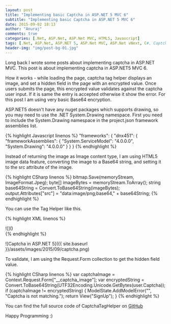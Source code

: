 ```yaml
---
layout: post
title: "Implementing basic Captcha in ASP.NET 5 MVC 6"
subtitle: "Implementing basic Captcha in ASP.NET 5 MVC 6"
date: 2015-09-02 18:13
author: "Anuraj"
comments: true
categories: [.Net, ASP.Net, ASP.Net MVC, HTML5, Javascript]
tags: [.Net, ASP.Net, ASP.NET 5, ASP.Net MVC, ASP.Net vNext, C#, Captcha, TagHelpers]
header-img: "img/post-bg-01.jpg"
---
```

Long back I wrote some posts about implementing captcha in ASP.NET MVC. This post is about implementing captcha in ASP.NET5 MVC 6. 

How it works - while loading the page, captcha tag helper displays an image, and set a hidden field in the page with an encrypted value. Once users submits the page, this encrypted value validates against the captcha user input. If it is same the entry is accepted otherwise it show the error. For this post I am using very basic Base64 encryption.

ASP.NET5 doesn't have any nuget packages which supports drawing, so you may need to use the .NET System.Drawing namespace. First you need to include the System.Drawing namespace in the project.json framework assemblies list. 

{% highlight Javascript linenos %}
"frameworks": {
  "dnx451": {
    "frameworkAssemblies": {
        "System.ServiceModel": "4.0.0.0",
        "System.Drawing": "4.0.0.0"
    }
  }
}
{% endhighlight %}

Instead of returning the image as Image content type, I am using HTML5 image data feature, converting the image to a Base64 string, and setting it to the src attribute of the image.

{% highlight CSharp linenos %}
bitmap.Save(memoryStream, ImageFormat.Jpeg);
byte[] imageBytes = memoryStream.ToArray();
string base64String = Convert.ToBase64String(imageBytes);
output.Attributes["src"] = "data:image/png;base64," + base64String;
{% endhighlight %}

You can use the Tag Helper like this.

{% highlight XML linenos %}
<div class="form-group">
    <div class="col-sm-offset-2 col-sm-10" />
    <div>
        ![]()            
    </div>
    </div>
</div>
{% endhighlight %}

![Captcha in ASP.NET 5]({{ site.baseurl }}/assets/images/2015/09/captcha.png)

To validate, I am using the Request.Form collection to get the hidden field value.

{% highlight CSharp linenos %}
var captchaImage = Context.Request.Form["__captcha_image"];
var encryptedString = 
Convert.ToBase64String(UTF32Encoding.Unicode.GetBytes(user.Captcha));
if (captchaImage != encryptedString)
{
    ModelState.AddModelError("", "Captcha is not matching.");
    return View("SignUp");
}
{% endhighlight %}

You can find the full source code of CaptchaTagHelper on [GitHub](https://github.com/anuraj/RSSReader/blob/master/src/RSSReader/TagHelpers/CaptchaTagHelper.cs)

Happy Programming :)
